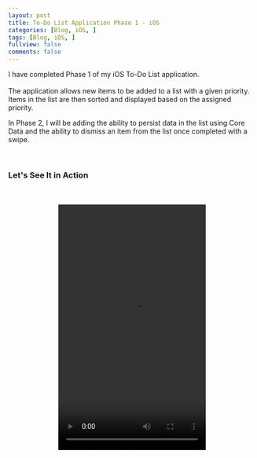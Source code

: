 ```yaml
---
layout: post
title: To-Do List Application Phase 1 - iOS
categories: [Blog, iOS, ]
tags: [Blog, iOS, ]
fullview: false
comments: false
---
```

I have completed Phase 1 of my iOS To-Do List application.
<br>
<br>
The application allows new items to be added to a list with a given priority. Items in the list are then sorted and displayed based on the assigned priority. 

In Phase 2, I will be adding the ability to persist data in the list using Core Data and the ability to dismiss an item from the list once completed with a swipe.

<br>
<h3>Let's See It in Action</h3> 
<br>
<br>
<video style="display:block; margin: 0 auto;" controls="controls" autoplay = "autoplay" loop="loop" width="300" height="500">
  <source src="/assets/media/todo1.mp4" type="video/mp4">
Your browser does not support the video tag.
</video>
